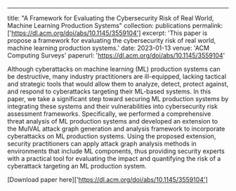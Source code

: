 ---
title: "A Framework for Evaluating the Cybersecurity Risk of Real World, Machine Learning Production Systems"
collection: publications
permalink: ['https://dl.acm.org/doi/abs/10.1145/3559104']
excerpt: 'This paper is propose a framework for evaluating the cybersecurity risk of real world, machine learning production systems.'
date: 2023-01-13
venue: 'ACM Computing Surveys'
paperurl: 'https://dl.acm.org/doi/abs/10.1145/3559104'

Although cyberattacks on machine learning (ML) production systems can be destructive, many industry practitioners are ill-equipped, lacking tactical and strategic tools that would allow them to analyze, detect, protect against, and respond to cyberattacks targeting their ML-based systems. In this paper, we take a significant step toward securing ML production systems by integrating these systems and their vulnerabilities into cybersecurity risk assessment frameworks. Specifically, we performed a comprehensive threat analysis of ML production systems and developed an extension to the MulVAL attack graph generation and analysis framework to incorporate cyberattacks on ML production systems. Using the proposed extension, security practitioners can apply attack graph analysis methods in environments that include ML components, thus providing security experts with a practical tool for evaluating the impact and quantifying the risk of a cyberattack targeting an ML production system.

[Download paper here]['https://dl.acm.org/doi/abs/10.1145/3559104']
